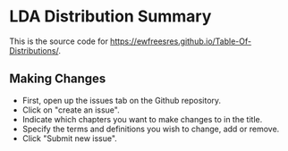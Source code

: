 # LDA Distribution Summary

This is the source code for https://ewfreesres.github.io/Table-Of-Distributions/.

## Making Changes
* First, open up the issues tab on the Github repository.
* Click on "create an issue".
* Indicate which chapters you want to make changes to in the title.
* Specify the terms and definitions you wish to change, add or remove.
* Click "Submit new issue".